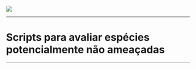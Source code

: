 ![](http://cncflora.jbrj.gov.br/portal/static/images/logo-cnc.png) 


***

# Scripts para avaliar espécies potencialmente não ameaçadas

***

## 
